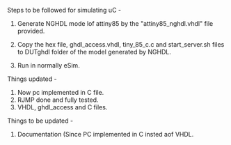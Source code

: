 Steps to be followed for simulating uC - 

1. Generate NGHDL mode lof attiny85 by the "attiny85_nghdl.vhdl" file provided.

2. Copy the hex file, ghdl_access.vhdl, tiny_85_c.c and start_server.sh files to DUTghdl folder of the model generated by NGHDL.

3. Run in normally eSim.

Things updated - 
1. Now pc implemented in C file.
2. RJMP done and fully tested.
3. VHDL, ghdl_access and C files.

Things to be updated - 
1. Documentation (Since PC implemented in C insted aof VHDL.
